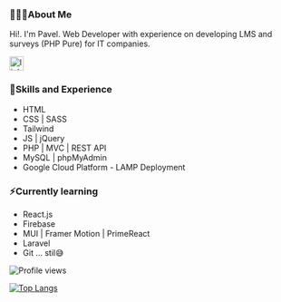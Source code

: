 ### 👨🏻‍💻About Me

Hi!. I'm Pavel. Web Developer with experience on developing LMS and surveys (PHP Pure) for IT companies.

[<img src='https://cdn.cdnlogo.com/logos/l/78/linkedin-icon.svg' alt='linkedin' height='25'>](https://www.linkedin.com/in/apavel-rampi-1b552379/)  

### 👾Skills and Experience
- HTML
- CSS | SASS
- Tailwind
- JS | jQuery
- PHP | MVC | REST API
- MySQL | phpMyAdmin
- Google Cloud Platform - LAMP Deployment

### ⚡️Currently learning
- React.js
- Firebase
- MUI | Framer Motion | PrimeReact
- Laravel
- Git ... stil😅

![Profile views](https://gpvc.arturio.dev/PavelFlynn)

[![Top Langs](https://github-readme-stats.vercel.app/api/top-langs/?username=PavelFlynn)](https://github.com/anuraghazra/github-readme-stats)
